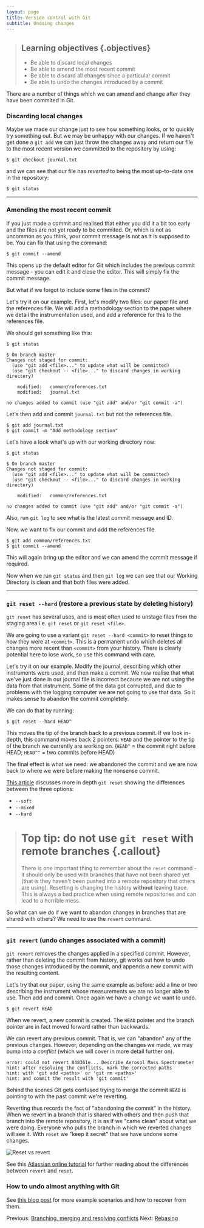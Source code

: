```yaml
---
layout: page
title: Version control with Git  
subtitle: Undoing changes
---
```

> ## Learning objectives {.objectives}
> * Be able to discard local changes
> * Be able to amend the most recent commit
> * Be able to discard all changes since a particular commit
> * Be able to undo the changes introduced by a commit

There are a number of things which we can amend and change after they have been
commited in Git.

### Discarding local changes

Maybe we made our change just to see how something looks, or to
quickly try something out. But we may be unhappy with our changes. If we
haven't get done a `git add` we can just throw the changes away and return
our file to the most recent version we committed to the repository by using:

```{.bash}
$ git checkout journal.txt
```

and we can see that our file has *reverted* to being the most up-to-date one in
the repository:

```{.bash}
$ git status
```

---

### Amending the most recent commit

If you just made a commit and realised that either you did it a bit too early
and the files are not yet ready to be commited. Or, which is not as uncommon as
you think, your commit message is not as it is supposed to be. You can fix that
using the command:

```{.bash}
$ git commit --amend
```

This opens up the default editor for Git which includes the previous commit
message - you can edit it and close the editor. This will simply fix the commit
message.

But what if we forgot to include some files in the commit?

Let's try it on our example. First, let's modify two files: our paper file and
the references file. We will add a methodology section to the paper where we
detail the instrumentation used, and add a reference for this to the references
file.

We should get something like this:
	
```{.bash}
$ git status 
```
```{.output}
$ On branch master 
Changes not staged for commit:
  (use "git add <file>..." to update what will be committed)
  (use "git checkout -- <file>..." to discard changes in working directory)

	modified:   common/references.txt
	modified:   journal.txt

no changes added to commit (use "git add" and/or "git commit -a")
```

Let's then add and commit `journal.txt` but not the references file.

```{.bash}
$ git add journal.txt 
$ git commit -m "Add methodology section"
```
	
Let's have a look what's up with our working directory now:

```{.bash}
$ git status
```
```{.output}
$ On branch master 
Changes not staged for commit: 
  (use "git add <file>..." to update what will be committed) 
  (use "git checkout --	<file>..." to discard changes in working directory)

	modified:   common/references.txt

no changes added to commit (use "git add" and/or "git commit -a")
```

Also, run `git log` to see what is the latest commit message and ID.

Now, we want to fix our commit and add the references file.

```{.bash}
$ git add common/references.txt 
$ git commit --amend
```

This will again bring up the editor and we can amend the commit message if required.

Now when we run `git status` and then `git log` we can see that our Working
Directory is clean and that both files were added. 

---

### `git reset --hard` (restore a previous state by deleting history)

`git reset` has several uses, and is most often used to unstage files from the staging
area i.e. `git reset` or `git reset <file>`.

We are going to use a variant `git reset --hard <commit>` to reset things to how 
they were at `<commit>`. This is a permanent undo which deletes all changes more recent
than `<commit>` from your history. There is clearly potential here to lose work, so use
this command with care.

Let's try it on our example. Modify the journal, describing which other instruments were
used, and then make a commit.
We now realise that what we've just done in our journal file is incorrect
because we are not using the data from that instrument.
Some of the data got corrupted, and due to problems with the logging computer
we are not going to use that data.
So it makes sense to abandon the commit completely.

We can do that by running:

```{.bash}
$ git reset --hard HEAD^
```

This moves the tip of the branch back to a previous commit. If we look in-depth, 
this command moves back 2 pointers: `HEAD` and the pointer to the tip of the
branch we currently are working on. (`HEAD^` = the commit right before HEAD;
`HEAD^^` = two commits before HEAD)

The final effect is what we need: we abandoned the commit and we are now back
to where we were before making the nonsense commit.

[This article](http://git-scm.com/2011/07/11/reset.html) discusses more in
depth `git reset` showing the differences between the three options:

* `--soft`
* `--mixed`
* `--hard`


> # Top tip: do not use `git reset` with remote branches {.callout}
> There is one important thing to remember about the `reset` command - it
> should only be used with branches that have not been shared yet (that is they
> haven't been pushed into a remote repository that others are using). Resetting
> is changing the history **without** leaving trace. This is always a bad practice
> when using remote repositories and can lead to a horrible mess.

So what can we do if we want to abandon changes in branches that are shared
with others? We need to use the `revert` command.

---

### `git revert` (undo changes associated with a commit)

`git revert` removes the changes applied in a specified commit. However, rather 
than deleting the commit from history, git works out how to undo those changes
introduced by the commit, and appends a new commit with the resulting content.

Let's try that our paper, using the same example as before:
add a line or two describing the instrument whose measurements we are no longer
able to use. Then add and commit. Once again we have a change we want to undo.

```{.bash}	
$ git revert HEAD
```

When we revert, a new commit is created. The `HEAD` pointer and the branch
pointer are in fact moved forward rather than backwards. 	
	
We can revert any previous commit. That is, we can "abandon" any of the
previous changes. However, depending on the changes we made, we may bump into
a *conflict* (which we will cover in more detail further on). 

```{.output}
error: could not revert 848361e... Describe Aerosol Mass Spectrometer
hint: after resolving the conflicts, mark the corrected paths
hint: with 'git add <paths>' or 'git rm <paths>'
hint: and commit the result with 'git commit'
```
	
Behind the scenes Git gets confused trying to merge the commit `HEAD` is pointing
to with the past commit we're reverting. 

Reverting thus records the fact of "abandoning the commit" in the history.
When we revert in a branch that is shared with others and then push that branch
into the remote repository, it is as if we "came clean" about what we were
doing. Everyone who pulls the branch in which we reverted changes will see it.
With `reset` we "keep it secret" that we have undone some changes.

![Reset vs revert](fig/git-revert-vs-reset.svg)

See this [Atlassian online tutorial](
https://www.atlassian.com/git/tutorials/resetting-checking-out-and-reverting/commit-level-operations)
for further reading about the differences between `revert` and `reset`.

### How to undo almost anything with Git
See [this blog post](https://github.com/blog/2019-how-to-undo-almost-anything-with-git) for more example scenarios and how to recover from them.

Previous: [Branching, merging and resolving conflicts](05-branching.html) Next: [Rebasing](07-rebasing.html)
